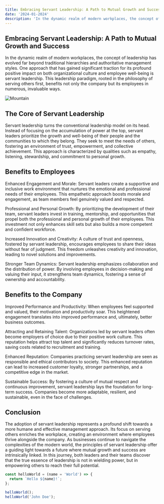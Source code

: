 ```yaml
---
title: Embracing Servant Leadership: A Path to Mutual Growth and Success
date: '2024-01-2024'
description: 'In the dynamic realm of modern workplaces, the concept of leadership has evolved far beyond traditional hierarchies and authoritative management styles. One approach that has gained significant traction for its profound positive impact on both organizational culture and employee well-being is servant leadership. This leadership paradigm, rooted in the philosophy of serving others first, benefits not only the company but its employees in numerous, invaluable ways.'
---
```


## Embracing Servant Leadership: A Path to Mutual Growth and Success

In the dynamic realm of modern workplaces, the concept of leadership has evolved far beyond traditional hierarchies and authoritative management styles. One approach that has gained significant traction for its profound positive impact on both organizational culture and employee well-being is servant leadership. This leadership paradigm, rooted in the philosophy of serving others first, benefits not only the company but its employees in numerous, invaluable ways.

![Mountain](./mountain.jpg)

## The Core of Servant Leadership

Servant leadership turns the conventional leadership model on its head. Instead of focusing on the accumulation of power at the top, servant leaders prioritize the growth and well-being of their people and the communities to which they belong. They seek to meet the needs of others, fostering an environment of trust, empowerment, and collective achievement. This approach is characterized by qualities such as empathy, listening, stewardship, and commitment to personal growth.

## Benefits to Employees

Enhanced Engagement and Morale: Servant leaders create a supportive and inclusive work environment that nurtures the emotional and professional needs of their employees. This empathetic approach boosts morale and engagement, as team members feel genuinely valued and respected.

Professional and Personal Growth: By prioritizing the development of their team, servant leaders invest in training, mentorship, and opportunities that propel both the professional and personal growth of their employees. This investment not only enhances skill sets but also builds a more competent and confident workforce.

Increased Innovation and Creativity: A culture of trust and openness, fostered by servant leadership, encourages employees to share their ideas without fear of judgment. This freedom unleashes creativity and innovation, leading to novel solutions and improvements.

Stronger Team Dynamics: Servant leadership emphasizes collaboration and the distribution of power. By involving employees in decision-making and valuing their input, it strengthens team dynamics, fostering a sense of ownership and accountability.

## Benefits to the Company

Improved Performance and Productivity: When employees feel supported and valued, their motivation and productivity soar. This heightened engagement translates into improved performance and, ultimately, better business outcomes.

Attracting and Retaining Talent: Organizations led by servant leaders often become employers of choice due to their positive work culture. This reputation helps attract top talent and significantly reduces turnover rates, saving costs related to recruitment and training.

Enhanced Reputation: Companies practicing servant leadership are seen as responsible and ethical contributors to society. This enhanced reputation can lead to increased customer loyalty, stronger partnerships, and a competitive edge in the market.

Sustainable Success: By fostering a culture of mutual respect and continuous improvement, servant leadership lays the foundation for long-term success. Companies become more adaptable, resilient, and sustainable, even in the face of challenges.

## Conclusion

The adoption of servant leadership represents a profound shift towards a more humane and effective management approach. Its focus on serving others enriches the workplace, creating an environment where employees thrive alongside the company. As businesses continue to navigate the complexities of the modern world, the principles of servant leadership offer a guiding light towards a future where mutual growth and success are intrinsically linked. In this journey, both leaders and their teams discover that the true essence of leadership is not in wielding power, but in empowering others to reach their full potential.

```js
const helloWorld = (name = 'World') => {
  return `Hello ${name}!`;
};

helloWorld();
helloWorld('John Doe');
```